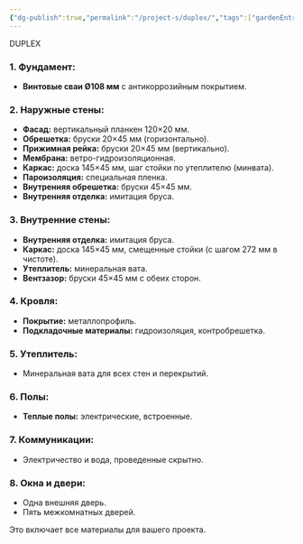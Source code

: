 ```yaml
---
{"dg-publish":true,"permalink":"/project-s/duplex/","tags":["gardenEntry"],"noteIcon":"","updated":"2024-12-09T04:04:44.809+03:00"}
---
```


DUPLEX
### **1. Фундамент:**

- **Винтовые сваи Ø108 мм** с антикоррозийным покрытием.

### **2. Наружные стены:**

- **Фасад:** вертикальный планкен 120×20 мм.
- **Обрешетка:** бруски 20×45 мм (горизонтально).
- **Прижимная рейка:** бруски 20×45 мм (вертикально).
- **Мембрана:** ветро-гидроизоляционная.
- **Каркас:** доска 145×45 мм, шаг стойки по утеплителю (минвата).
- **Пароизоляция:** специальная пленка.
- **Внутренняя обрешетка:** бруски 45×45 мм.
- **Внутренняя отделка:** имитация бруса.

### **3. Внутренние стены:**

- **Внутренняя отделка:** имитация бруса.
- **Каркас:** доска 145×45 мм, смещенные стойки (с шагом 272 мм в чистоте).
- **Утеплитель:** минеральная вата.
- **Вентзазор:** бруски 45×45 мм с обеих сторон.

### **4. Кровля:**

- **Покрытие:** металлопрофиль.
- **Подкладочные материалы:** гидроизоляция, контробрешетка.

### **5. Утеплитель:**

- Минеральная вата для всех стен и перекрытий.

### **6. Полы:**

- **Теплые полы:** электрические, встроенные.

### **7. Коммуникации:**

- Электричество и вода, проведенные скрытно.

### **8. Окна и двери:**

- Одна внешняя дверь.
- Пять межкомнатных дверей.

Это включает все материалы для вашего проекта.




